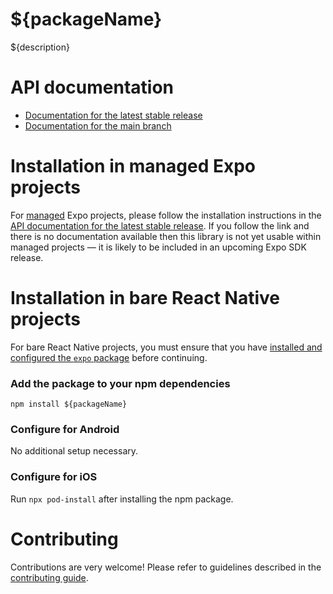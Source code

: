 # ${packageName}

${description}
<!--- remove for interfaces --->

# API documentation

- [Documentation for the latest stable release](https://docs.expo.dev/versions/latest/sdk/${docName}/)
- [Documentation for the main branch](https://docs.expo.dev/versions/unversioned/sdk/${docName}/)

<!--- end remove for interfaces --->
# Installation in managed Expo projects

For [managed](https://docs.expo.dev/archive/managed-vs-bare/) Expo projects, please follow the installation instructions in the [API documentation for the latest stable release](#api-documentation). If you follow the link and there is no documentation available then this library is not yet usable within managed projects &mdash; it is likely to be included in an upcoming Expo SDK release.

# Installation in bare React Native projects

For bare React Native projects, you must ensure that you have [installed and configured the `expo` package](https://docs.expo.dev/bare/installing-expo-modules/) before continuing.

### Add the package to your npm dependencies

```
npm install ${packageName}
```

<!--- remove for no-android --->
### Configure for Android

<!--- remove for interfaces --->

<!--- remove for no-package --->
No additional setup necessary.

<!--- end remove for no-package --->
<!--- end remove for interfaces --->
<!--- end remove for no-android --->

<!--- remove for no-ios --->
### Configure for iOS

Run `npx pod-install` after installing the npm package.

<!--- end remove for no-ios --->
# Contributing

Contributions are very welcome! Please refer to guidelines described in the [contributing guide]( https://github.com/expo/expo#contributing).
